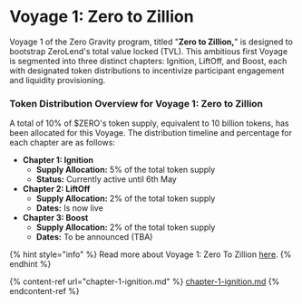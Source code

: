 # Voyage 1: Zero to Zillion

Voyage 1 of the Zero Gravity program, titled "**Zero to Zillion,**" is designed to bootstrap ZeroLend's total value locked (TVL). This ambitious first Voyage is segmented into three distinct chapters: Ignition, LiftOff, and Boost, each with designated token distributions to incentivize participant engagement and liquidity provisioning.

### **Token Distribution Overview for Voyage 1: Zero to Zillion**

A total of 10% of $ZERO's token supply, equivalent to 10 billion tokens, has been allocated for this Voyage. The distribution timeline and percentage for each chapter are as follows:

* **Chapter 1: Ignition**
  * **Supply Allocation:** 5% of the total token supply
  * **Status:** Currently active until 6th May
* **Chapter 2: LiftOff**
  * **Supply Allocation:** 2% of the total token supply
  * **Dates:** Is now live
* **Chapter 3: Boost**
  * **Supply Allocation:** 2% of the total token supply
  * **Dates:** To be announced (TBA)

{% hint style="info" %}
Read more about Voyage 1: Zero To Zillion [here](https://mirror.xyz/0xb32591b2D8b8129702A4214CE344D2F87A9250F2/vpp5LlkSw4_nnQZrRTkVsb3bLk4V3wD3hbYhdykx5bc).&#x20;
{% endhint %}

{% content-ref url="chapter-1-ignition.md" %}
[chapter-1-ignition.md](chapter-1-ignition.md)
{% endcontent-ref %}
